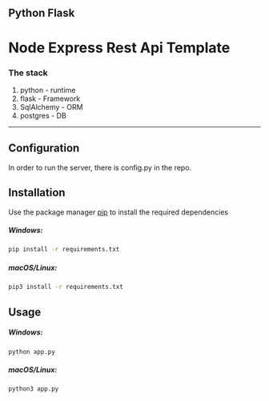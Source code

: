 ## Python Flask 

# Node Express Rest Api Template

### The stack

1. python - runtime
2. flask - Framework
3. SqlAlchemy - ORM
4. postgres - DB

---

## Configuration

In order to run the server, there is config.py in the repo.

## Installation

Use the package manager [pip](https://pip.pypa.io/en/stable/) to install the required dependencies

##### Windows:
```zsh
pip install -r requirements.txt 
```

##### macOS/Linux:
```zsh
pip3 install -r requirements.txt
```

## Usage

##### Windows:
```zsh
python app.py
```
##### macOS/Linux:
```zsh
python3 app.py
```
